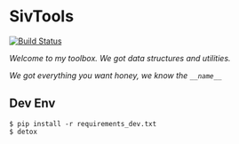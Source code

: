 # SivTools

[![Build Status](https://travis-ci.org/alysivji/sivtools.svg?branch=master)](https://travis-ci.org/alysivji/sivtools)

*Welcome to my toolbox. We got data structures and utilities.*

*We got everything you want honey, we know the `__name__`*

## Dev Env

```console
$ pip install -r requirements_dev.txt
$ detox
```
